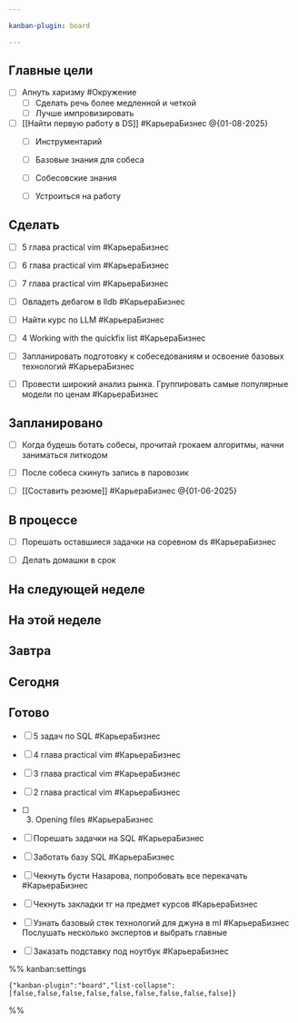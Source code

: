 ```yaml
---

kanban-plugin: board

---
```


## Главные цели

- [ ] Апнуть харизму  #Окружение
	- [ ] Сделать речь более медленной и четкой
	- [ ] Лучше импровизировать
- [ ] [[Найти первую работу в DS]] #КарьераБизнес  @{01-08-2025} 
	- [ ] Инструментарий
	- [ ] Базовые знания для собеса
	- [ ] Собесовские знания
	- [ ] Устроиться на работу


## Сделать

- [ ] 5 глава practical vim #КарьераБизнес
- [ ] 6 глава practical vim #КарьераБизнес
- [ ] 7 глава practical vim #КарьераБизнес
- [ ] Овладеть дебагом в lldb #КарьераБизнес
- [ ] Найти курс по LLM #КарьераБизнес
- [ ] 4 Working with the quickfix list #КарьераБизнес
- [ ] Запланировать подготовку к собеседованиям и освоение базовых технологий #КарьераБизнес
- [ ] Провести широкий анализ рынка. Группировать самые популярные модели по ценам #КарьераБизнес


## Запланировано

- [ ] Когда будешь ботать собесы, прочитай грокаем алгоритмы, начни заниматься литкодом
- [ ] После собеса скинуть запись в паровозик
- [ ] [[Составить резюме]] #КарьераБизнес @{01-06-2025}


## В процессе

- [ ] Порешать оставшиеся задачки на соревном ds #КарьераБизнес
- [ ] Делать домашки в срок


## На следующей неделе



## На этой неделе



## Завтра



## Сегодня



## Готово

- [ ] 5 задач по SQL #КарьераБизнес
- [ ] 4 глава practical vim #КарьераБизнес
- [ ] 3 глава practical vim #КарьераБизнес
- [ ] 2 глава practical vim #КарьераБизнес
- [ ] 3. Opening files #КарьераБизнес
- [ ] Порешать задачки на SQL #КарьераБизнес
- [ ] Заботать базу SQL #КарьераБизнес
- [ ] Чекнуть бусти Назарова, попробовать все перекачать #КарьераБизнес
- [ ] Чекнуть закладки тг на предмет курсов #КарьераБизнес
- [ ] Узнать базовый стек технологий для джуна в ml #КарьераБизнес 
	Послушать несколько экспертов и выбрать главные
- [ ] Заказать подставку под ноутбук #КарьераБизнес




%% kanban:settings
```
{"kanban-plugin":"board","list-collapse":[false,false,false,false,false,false,false,false,false]}
```
%%